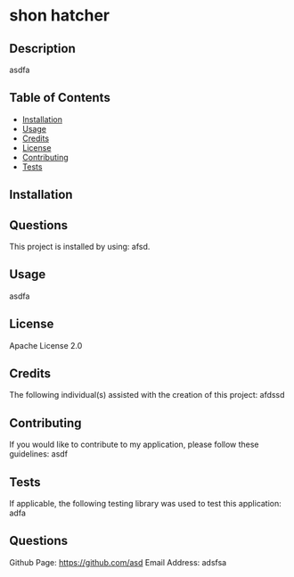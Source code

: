 # shon hatcher 

## Description 

asdfa

## Table of Contents 

* [Installation](#installation)
* [Usage](#usage)
* [Credits](#credits)
* [License](#license)
* [Contributing](#contributing)
* [Tests](#tests)
## Installation
## Questions

This project is installed by using:
         afsd.

## Usage

asdfa

## License

Apache License 2.0

## Credits

The following individual(s) assisted with the creation of this project:
        afdssd

## Contributing

If you would like to contribute to my application, please follow these guidelines: 
        asdf

## Tests

If applicable, the following testing library was used to test this application: 
        adfa

## Questions

Github Page: https://github.com/asd
Email Address: adsfsa
